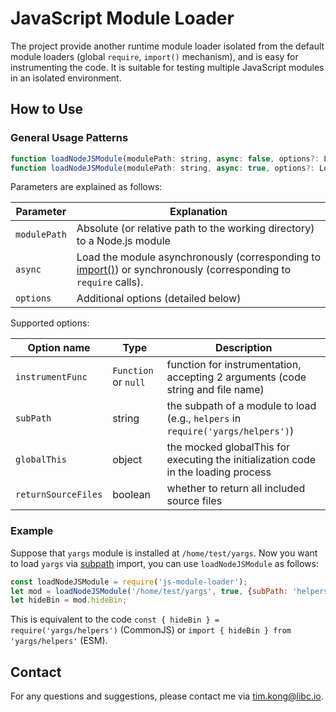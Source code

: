 # JavaScript Module Loader

The project provide another runtime module loader isolated from the default module loaders (global `require`, `import()` mechanism), and is easy for instrumenting the code. It is suitable for testing multiple JavaScript modules in an isolated environment.

## How to Use

### General Usage Patterns

```javascript
function loadNodeJSModule(modulePath: string, async: false, options?: LoadOptions): any;
function loadNodeJSModule(modulePath: string, async: true, options?: LoadOptions): Promise<any>;
```

Parameters are explained as follows:

| Parameter | Explanation |
| --------- | ----------- |
| `modulePath` | Absolute (or relative path to the working directory) to a Node.js module | 
| `async` | Load the module asynchronously (corresponding to [import()](https://developer.mozilla.org/en-US/docs/Web/JavaScript/Reference/Statements/import)) or synchronously (corresponding to `require` calls). |
| `options` | Additional options (detailed below) |

Supported options:

| Option name | Type  | Description |
| ----------- | ----- | ----------- |
| `instrumentFunc` | `Function` or `null` | function for instrumentation, accepting 2 arguments (code string and file name) |
| `subPath`  | string  | the subpath of a module to load (e.g., `helpers` in `require('yargs/helpers')`) |
| `globalThis` | object | the mocked globalThis for executing the initialization code in the loading process  |
| `returnSourceFiles` | boolean | whether to return all included source files |


### Example

Suppose that `yargs` module is installed at `/home/test/yargs`. Now you want to load `yargs` via [subpath](https://nodejs.org/api/packages.html#subpath-exports) import, you can use `loadNodeJSModule` as follows:

```javascript
const loadNodeJSModule = require('js-module-loader');
let mod = loadNodeJSModule('/home/test/yargs', true, {subPath: 'helpers'});
let hideBin = mod.hideBin;
```

This is equivalent to the code  `const { hideBin } = require('yargs/helpers')` (CommonJS) or `import { hideBin } from 'yargs/helpers'` (ESM).


## Contact

For any questions and suggestions, please contact me via [tim.kong@libc.io](mailto:tim.kong@libc.io).